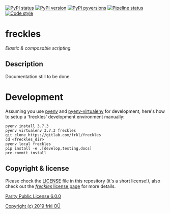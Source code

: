 [![PyPI status](https://img.shields.io/pypi/status/freckles.svg)](https://pypi.python.org/pypi/freckles/)
[![PyPI version](https://img.shields.io/pypi/v/freckles.svg)](https://pypi.python.org/pypi/freckles/)
[![PyPI pyversions](https://img.shields.io/pypi/pyversions/freckles.svg)](https://pypi.python.org/pypi/freckles/)
[![Pipeline status](https://gitlab.com/frkl/freckles/badges/develop/pipeline.svg)](https://gitlab.com/freckles-io/freckles/pipelines)
[![Code style](https://img.shields.io/badge/code%20style-black-000000.svg)](https://github.com/ambv/black)

# freckles

*Elastic & composable scripting.*


## Description

Documentation still to be done.

# Development

Assuming you use [pyenv](https://github.com/pyenv/pyenv) and [pyenv-virtualenv](https://github.com/pyenv/pyenv-virtualenv) for development, here's how to setup a 'freckles' development environment manually:

    pyenv install 3.7.3
    pyenv virtualenv 3.7.3 freckles
    git clone https://gitlab.com/frkl/freckles
    cd <freckles_dir>
    pyenv local freckles
    pip install -e .[develop,testing,docs]
    pre-commit install


## Copyright & license

Please check the [LICENSE](/LICENSE) file in this repository (it's a short license!), also check out the [*freckles* license page](https://freckles.io/license) for more details.

[Parity Public License 6.0.0](https://licensezero.com/licenses/parity)

[Copyright (c) 2019 frkl OÜ](https://frkl.io)
